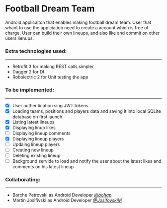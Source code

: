# Football Dream Team

Android applicaiton that enables making football dream team. User that whant to use the applciation need to create a account which is free of charge. User can build their own lineups, and also like and commit on other users lienups.

### Extra technologies used:
---
* Retrofit 3 for making REST calls simpler
* Dagger 2 for DI
* Robolectric 2 for Unit testing the app

### To be implemented:
---
- [x] User authentication sing JWT tokens
- [x] Loading teams, positions and players data and saving it into local SQLite database on first launch
- [x] Listing latest lineups
- [x] Displaying linup likes
- [ ] Displaying lineup comments
- [x] Displaying lineup players
- [ ] Updaing lineup players
- [ ] Creating new lineup
- [ ] Deleting existing lineup
- [ ] Background servide to load and notify the user about the latest likes and comments on his latest lineup

### Collaborating:
---
- Borche Petrovski as Android Developer [*@bohap*](https://github.com/bohap)
- Martin Josifivski as Android Developer [*@JosifovskiM*](https://github.com/JosifovskiM)